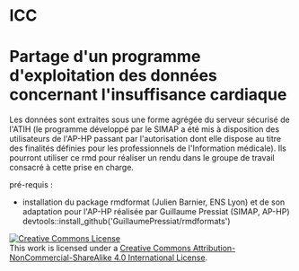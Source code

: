 # ICC
# Partage d'un programme d'exploitation des données concernant l'insuffisance cardiaque
Les données sont extraites sous une forme agrégée du serveur sécurisé de l'ATIH (le programme développé par le SIMAP a été mis à disposition des utilisateurs de l'AP-HP passant par l'autorisation dont elle dispose au titre des finalités définies pour les professionnels de l'Information médicale).
Ils pourront utiliser ce rmd pour réaliser un rendu dans le groupe de travail consacré à cette prise en charge.

pré-requis : 

* installation du package rmdformat (Julien Barnier, ENS Lyon) et de son adaptation pour l'AP-HP réalisée par Guillaume Pressiat (SIMAP, AP-HP) devtools::install_github('GuillaumePressiat/rmdformats')
 
<a rel="license" href="http://creativecommons.org/licenses/by-nc-sa/4.0/"><img alt="Creative Commons License" style="border-width:0" src="https://i.creativecommons.org/l/by-nc-sa/4.0/80x15.png" /></a><br />This work is licensed under a <a rel="license" href="http://creativecommons.org/licenses/by-nc-sa/4.0/">Creative Commons Attribution-NonCommercial-ShareAlike 4.0 International License</a>.
